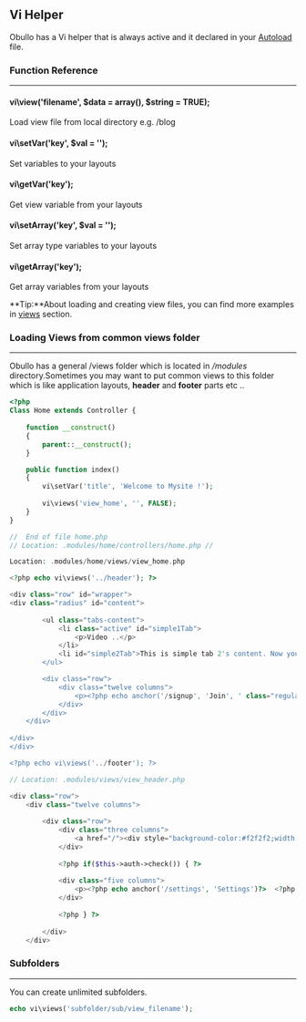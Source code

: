 ## Vi Helper

Obullo has a Vi helper that is always active and it declared in your [Autoload](/docs/advanced/auto-loading) file.

### Function Reference

------

#### vi\view('filename', $data = array(), $string = TRUE);

Load view file from local directory e.g. /blog

#### vi\setVar('key', $val = '');

Set variables to your layouts

#### vi\getVar('key');

Get view variable from your layouts

#### vi\setArray('key', $val = '');

Set array type variables to your layouts

#### vi\getArray('key');

Get array variables from your layouts

**Tip:**About loading and creating view files, you can find more examples in [views](/docs/general/views) section.

### Loading Views from common views folder

------

Obullo has a general /views folder which is located in <dfn>/modules</dfn> directory.Sometimes you may want to put common views to this folder which is like application layouts, <b>header</b> and <b>footer</b> parts etc ..

```php
<?php 
Class Home extends Controller {
    
    function __construct()
    {   
        parent::__construct();
    }                               

    public function index()
    {
        vi\setVar('title', 'Welcome to Mysite !');
        
        vi\views('view_home', '', FALSE);
    }
}

//  End of file home.php
// Location: .modules/home/controllers/home.php // 
```

```php
Location: .modules/home/views/view_home.php

<?php echo vi\views('../header'); ?>

<div class="row" id="wrapper">
<div class="radius" id="content"> 
  
        <ul class="tabs-content">
            <li class="active" id="simple1Tab">
                <p>Video ..</p>
            </li>
            <li id="simple2Tab">This is simple tab 2's content. Now you see it!</li>
        </ul>

        <div class="row">
            <div class="twelve columns">
                <p><?php echo anchor('/signup', 'Join', ' class="regular button radius" ') ?></p>
            </div>
        </div>
    </div>
      
</div>
</div>

<?php echo vi\views('../footer'); ?>
```

```php
// Location: .modules/views/view_header.php

<div class="row">
    <div class="twelve columns">
        
        <div class="row">
            <div class="three columns">
                <a href="/"><div style="background-color:#f2f2f2;width: 220px;height: 60px;">Logo</div></a>
            </div>
            
            <?php if($this->auth->check()) { ?>
            
            <div class="five columns">
                <p><?php echo anchor('/settings', 'Settings')?>  <?php echo $this->auth->data('user_email') ?> <?php echo anchor('/logout', 'Logout'); ?></p>
            </div>
            
            <?php } ?>
            
        </div>
    </div>
```

### Subfolders

------

You can create unlimited subfolders.

```php
echo vi\views('subfolder/sub/view_filename');
```